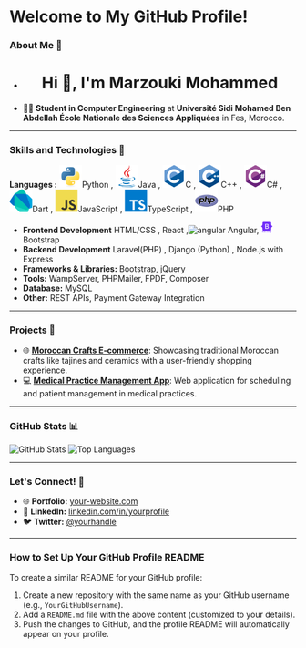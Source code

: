 
# Welcome to My GitHub Profile! 



### About Me 🌟
- <h1 align="center">Hi 👋, I'm Marzouki Mohammed</h1>
- 👨‍🎓 **Student in Computer Engineering** at <strong>Université Sidi Mohamed Ben Abdellah École Nationale des Sciences Appliquées</strong> in Fes, Morocco.
---
### Skills and Technologies 🚀
**Languages :**
<img src="https://raw.githubusercontent.com/devicons/devicon/master/icons/python/python-original.svg" alt="Python" width="40" height="40" />Python , <img src="https://raw.githubusercontent.com/devicons/devicon/master/icons/java/java-original.svg" alt="Java" width="40" height="40" />Java , <img src="https://raw.githubusercontent.com/devicons/devicon/master/icons/c/c-original.svg" alt="C" width="40" height="40" />C , <img src="https://raw.githubusercontent.com/devicons/devicon/master/icons/cplusplus/cplusplus-original.svg" alt="C++" width="40" height="40" />C++ , <img src="https://raw.githubusercontent.com/devicons/devicon/master/icons/csharp/csharp-original.svg" alt="C#" width="40" height="40" />C# , <img src="https://raw.githubusercontent.com/devicons/devicon/master/icons/dart/dart-original.svg" alt="Dart" width="40" height="40" />Dart , <img src="https://raw.githubusercontent.com/devicons/devicon/master/icons/javascript/javascript-original.svg" alt="JavaScript" width="40" height="40" />JavaScript , <img src="https://raw.githubusercontent.com/devicons/devicon/master/icons/typescript/typescript-original.svg" alt="TypeScript" width="40" height="40" />TypeScript , <img src="https://raw.githubusercontent.com/devicons/devicon/master/icons/php/php-original.svg" alt="PHP" width="40" height="40" />PHP 




- **Frontend Development** HTML/CSS , React ,<img src="https://angular.io/assets/images/logos/angular/angular.svg" alt="angular" width="20" height="20"/> Angular, <img src="https://raw.githubusercontent.com/devicons/devicon/master/icons/bootstrap/bootstrap-plain-wordmark.svg" alt="bootstrap" width="20" height="20"/>Bootstrap
- **Backend Development** Laravel(PHP) , Django (Python) , Node.js with Express
- **Frameworks & Libraries:** Bootstrap, jQuery
- **Tools:** WampServer, PHPMailer, FPDF, Composer
- **Database:** MySQL
- **Other:** REST APIs, Payment Gateway Integration



---

### Projects 📂
- 🌐 **[Moroccan Crafts E-commerce](#)**: Showcasing traditional Moroccan crafts like tajines and ceramics with a user-friendly shopping experience.
- 💻 **[Medical Practice Management App](#)**: Web application for scheduling and patient management in medical practices.

---

### GitHub Stats 📊
![GitHub Stats](https://github-readme-stats.vercel.app/api?username=YourGitHubUsername&show_icons=true&theme=radical)
![Top Languages](https://github-readme-stats.vercel.app/api/top-langs/?username=YourGitHubUsername&layout=compact&theme=radical)

---

### Let's Connect! 🤝
- 🌐 **Portfolio:** [your-website.com](#)
- 💼 **LinkedIn:** [linkedin.com/in/yourprofile](#)
- 🐦 **Twitter:** [@yourhandle](#)

---

### How to Set Up Your GitHub Profile README
To create a similar README for your GitHub profile:
1. Create a new repository with the same name as your GitHub username (e.g., `YourGitHubUsername`).
2. Add a `README.md` file with the above content (customized to your details).
3. Push the changes to GitHub, and the profile README will automatically appear on your profile.
